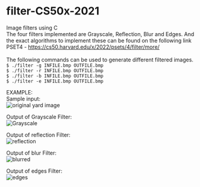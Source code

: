 # filter-CS50x-2021
Image filters using C <br/>
The four filters implemented are Grayscale, Reflection, Blur and Edges. And the exact algorithms to implement these can be found on the following link
PSET4 - https://cs50.harvard.edu/x/2022/psets/4/filter/more/ <br/>
<br/>
The following commands can be used to generate different filtered images.<br/>
```$ ./filter -g INFILE.bmp OUTFILE.bmp``` <br/>
```$ ./filter -r INFILE.bmp OUTFILE.bmp``` <br/>
```$ ./filter -b INFILE.bmp OUTFILE.bmp``` <br/>
```$ ./filter -e INFILE.bmp OUTFILE.bmp``` <br/>

EXAMPLE: <br/>
Sample input: <br/>
![original yard image]()

Output of Grayscale Filter:<br/>
![Grayscale]()

Output of reflection Filter:<br/>
![reflection]()

Output of blur Filter:<br/>
![blurred]()

Output of edges Filter:<br/>
![edges]()






